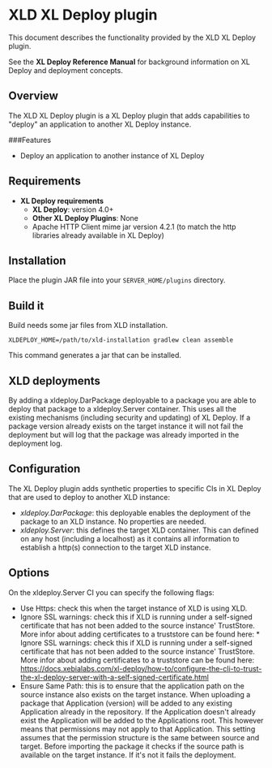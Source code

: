 # XLD XL Deploy plugin #

This document describes the functionality provided by the XLD XL Deploy plugin.

See the **XL Deploy Reference Manual** for background information on XL Deploy and deployment concepts.

## Overview

The XLD XL Deploy plugin is a XL Deploy plugin that adds capabilities to "deploy" an application to another XL Deploy instance.

###Features

* Deploy an application to another instance of XL Deploy

## Requirements

* **XL Deploy requirements**
	* **XL Deploy**: version 4.0+
	* **Other XL Deploy Plugins**: None
	* Apache HTTP Client mime jar version 4.2.1 (to match the http libraries already available in XL Deploy)

## Installation

Place the plugin JAR file into your `SERVER_HOME/plugins` directory. 

## Build it

Build needs some jar files from XLD installation. 

`XLDEPLOY_HOME=/path/to/xld-installation gradlew clean assemble`

This command generates a jar that can be installed.

## XLD deployments

By adding a xldeploy.DarPackage deployable to a package you are able to deploy that package to a xldeploy.Server container. This uses all the existing mechanisms (including security and updating) of XL Deploy.
If a package version already exists on the target instance it will not fail the deployment but will log that the package was already imported in the deployment log.

## Configuration

The XL Deploy plugin adds synthetic properties to specific CIs in XL Deploy that are used to deploy to another XLD instance:
* *xldeploy.DarPackage*: this deployable enables the deployment of the package to an XLD instance. No properties are needed.
* *xldeploy.Server*: this defines the target XLD container. This can defined on any host (including a localhost) as it contains all information to establish a http(s) connection to the target XLD instance.

## Options

On the xldeploy.Server CI you can specify the following flags:
* Use Https: check this when the target instance of XLD is using XLD.
* Ignore SSL warnings: check this if XLD is running under a self-signed certificate that has not been added to the source instance' TrustStore. More infor about adding certificates to a truststore can be found here: * Ignore SSL warnings: check this if XLD is running under a self-signed certificate that has not been added to the source instance' TrustStore. More infor about adding certificates to a truststore can be found here: https://docs.xebialabs.com/xl-deploy/how-to/configure-the-cli-to-trust-the-xl-deploy-server-with-a-self-signed-certificate.html
* Ensure Same Path: this is to ensure that the application path on the source instance also exists on the target instance. When uploading a package that Application (version) will be added to any existing Application already in the repository. If the Application doesn't already exist the Application will be added to the Applications root. This however means that permissions may not apply to that Application. This setting assumes that the permission structure is the same between source and target. Before importing the package it checks if the source path is available on the target instance. If it's not it fails the deployment.

 
